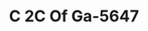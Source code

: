 ---
f_zip-code: 72015
f_state-code: AR
title: C 2C Of Ga-5647
f_phone: 501-776-2274
f_city-only: Benton
f_address: 2017 Military Road Benton
f_location-unique-id: '5647'
slug: c-2c-of-ga-5647
updated-on: '2024-05-30T13:46:58.046Z'
created-on: '2024-05-30T13:36:59.803Z'
published-on: '2024-05-30T13:54:32.469Z'
f_city-state: cms/city/benton-ar.md
f_company: cms/company/c-2c-of-ga.md
f_state: cms/state/arkansas.md
layout: '[payday-loan].html'
tags: payday-loan
---